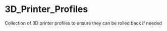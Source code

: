 # 3D_Printer_Profiles
Collection of 3D printer profiles to ensure they can be rolled back if needed

